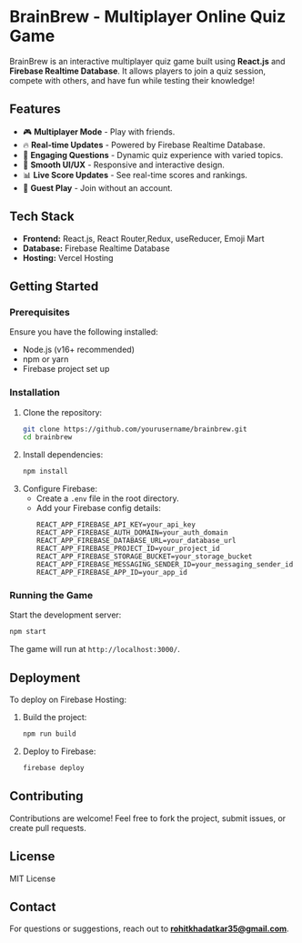 # BrainBrew - Multiplayer Online Quiz Game

BrainBrew is an interactive multiplayer quiz game built using **React.js** and **Firebase Realtime Database**. It allows players to join a quiz session, compete with others, and have fun while testing their knowledge!

## Features

- 🎮 **Multiplayer Mode** - Play with friends.
- 🔥 **Real-time Updates** - Powered by Firebase Realtime Database.
- 🧠 **Engaging Questions** - Dynamic quiz experience with varied topics.
- 🚀 **Smooth UI/UX** - Responsive and interactive design.
- 📊 **Live Score Updates** - See real-time scores and rankings.
- 👥 **Guest Play** - Join without an account.

## Tech Stack

- **Frontend:** React.js, React Router,Redux, useReducer, Emoji Mart
- **Database:** Firebase Realtime Database
- **Hosting:** Vercel Hosting

## Getting Started

### Prerequisites

Ensure you have the following installed:

- Node.js (v16+ recommended)
- npm or yarn
- Firebase project set up

### Installation

1. Clone the repository:
   ```sh
   git clone https://github.com/yourusername/brainbrew.git
   cd brainbrew
   ```
2. Install dependencies:
   ```sh
   npm install
   ```
3. Configure Firebase:
   - Create a `.env` file in the root directory.
   - Add your Firebase config details:
     ```env
     REACT_APP_FIREBASE_API_KEY=your_api_key
     REACT_APP_FIREBASE_AUTH_DOMAIN=your_auth_domain
     REACT_APP_FIREBASE_DATABASE_URL=your_database_url
     REACT_APP_FIREBASE_PROJECT_ID=your_project_id
     REACT_APP_FIREBASE_STORAGE_BUCKET=your_storage_bucket
     REACT_APP_FIREBASE_MESSAGING_SENDER_ID=your_messaging_sender_id
     REACT_APP_FIREBASE_APP_ID=your_app_id
     ```

### Running the Game

Start the development server:

```sh
npm start
```

The game will run at `http://localhost:3000/`.

## Deployment

To deploy on Firebase Hosting:

1. Build the project:
   ```sh
   npm run build
   ```
2. Deploy to Firebase:
   ```sh
   firebase deploy
   ```

## Contributing

Contributions are welcome! Feel free to fork the project, submit issues, or create pull requests.

## License

MIT License

## Contact

For questions or suggestions, reach out to **rohitkhadatkar35@gmail.com**.
